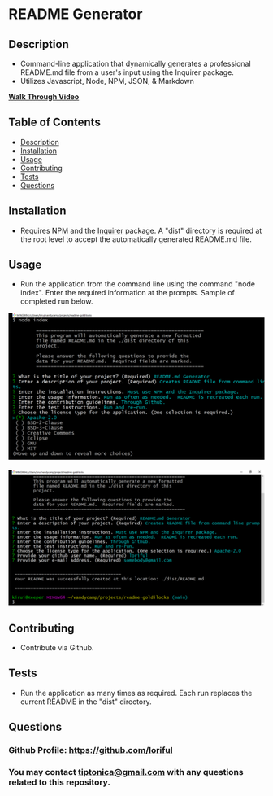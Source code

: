 # **README Generator** 
## **Description**
  
- Command-line application that dynamically generates a professional README.md file from a user's input using the Inquirer package.
- Utilizes Javascript, Node, NPM, JSON, & Markdown 

<a href="https://watch.screencastify.com/v/ruQWHE5R3FCLwJ4r7Pz5" alt="Application Walk Through Video">**Walk Through Video**</a>
## **Table of Contents**
- [Description](#description)
- [Installation](#installation)
- [Usage](#usage)
- [Contributing](#contributing)
- [Tests](#tests)
- [Questions](#questions)
## **Installation**
- Requires NPM and the [Inquirer](https://www.npmjs.com/package/inquirer) package.  A "dist" directory is required at the root level to accept the automatically generated README.md file. 
## **Usage**
- Run the application from the command line using the command "node index".  Enter the required information at the prompts. Sample of completed run below.

<p align="center">
<img src="./utils/run-sample1.png" alt="Command Line Run Sample One">
<br>
<br>
<img src="./utils/run-sample2.png" alt="Command Line Run Sample Two">
<br>
</p>

  ## **Contributing**
  - Contribute via Github.
  ## **Tests**
  - Run the application as many times as required.  Each run replaces the current README in the "dist" directory.
  ## **Questions**
  ### Github Profile:  https://github.com/loriful
  
  ### You may contact tiptonica@gmail.com with any questions related to this repository.
  
  
  